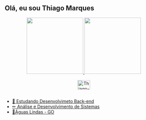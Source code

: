 ## Olá, eu sou Thiago Marques
<div align="center">
  <a href="https://github.com/ThiagoMarques16">
  <img height="180em" src="https://github-readme-stats.vercel.app/api?username=ThiagoMarques16&show_icons=true&theme=vision-friendly-dark&include_all_commits=true&count_private=true"/>
  <img height="180em" src="https://github-readme-stats.vercel.app/api/top-langs/?username=ThiagoMarques16&layout=compact&langs_count=7&theme=vision-friendly-dark"/>
</div>
  
<div style="display: inline_block" align="center"><br>
  <img align="center" alt="Thiago-Js" height="30" width="40" src="[https://raw.githubusercontent.com/devicons/devicon/master/icons/javascript/javascript-plain.svg](https://www.flaticon.com/br/icone-gratis/do-sustenido_6132221?term=c&page=1&position=3&origin=search&related_id=6132221)">

</div>

 ##
  
- 📕 Estudando Desenvolvimeto Back-end
- ✏ Análise e Desenvolvimento de Sistemas
- 📌Águas Lindas - GO
